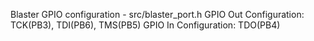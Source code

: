 Blaster GPIO configuration - src/blaster_port.h
GPIO Out Configuration: TCK(PB3), TDI(PB6), TMS(PB5)
GPIO In Configuration: TDO(PB4)
